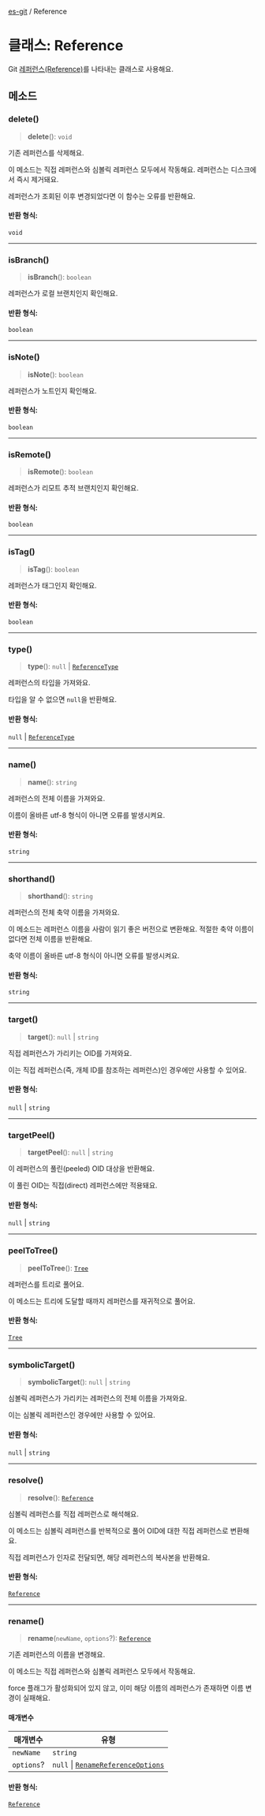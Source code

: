 [es-git](../globals.md) / Reference

# 클래스: Reference

Git [레퍼런스(Reference)][1]를 나타내는 클래스로 사용해요.

[1]: https://git-scm.com/book/ko/v2/Git%ec%9d%98-%eb%82%b4%eb%b6%80-Git-Refs

## 메소드

### delete()

> **delete**(): `void`

기존 레퍼런스를 삭제해요.

이 메소드는 직접 레퍼런스와 심볼릭 레퍼런스 모두에서 작동해요. 레퍼런스는 디스크에서 즉시 제거돼요.

레퍼런스가 조회된 이후 변경되었다면 이 함수는 오류를 반환해요.

#### 반환 형식:

`void`

***

### isBranch()

> **isBranch**(): `boolean`

레퍼런스가 로컬 브랜치인지 확인해요.

#### 반환 형식:

`boolean`

***

### isNote()

> **isNote**(): `boolean`

레퍼런스가 노트인지 확인해요.

#### 반환 형식:

`boolean`

***

### isRemote()

> **isRemote**(): `boolean`

레퍼런스가 리모트 추적 브랜치인지 확인해요.

#### 반환 형식:

`boolean`

***

### isTag()

> **isTag**(): `boolean`

레퍼런스가 태그인지 확인해요.

#### 반환 형식:

`boolean`

***

### type()

> **type**(): `null` \| [`ReferenceType`](../type-aliases/ReferenceType.md)

레퍼런스의 타입을 가져와요.

타입을 알 수 없으면 `null`을 반환해요.

#### 반환 형식:

`null` \| [`ReferenceType`](../type-aliases/ReferenceType.md)

***

### name()

> **name**(): `string`

레퍼런스의 전체 이름을 가져와요.

이름이 올바른 utf-8 형식이 아니면 오류를 발생시켜요.

#### 반환 형식:

`string`

***

### shorthand()

> **shorthand**(): `string`

레퍼런스의 전체 축약 이름을 가져와요.

이 메소드는 레퍼런스 이름을 사람이 읽기 좋은 버전으로 변환해요. 적절한 축약 이름이 없다면 전체 이름을 반환해요.

축약 이름이 올바른 utf-8 형식이 아니면 오류를 발생시켜요.

#### 반환 형식:

`string`

***

### target()

> **target**(): `null` \| `string`

직접 레퍼런스가 가리키는 OID를 가져와요.

이는 직접 레퍼런스(즉, 개체 ID를 참조하는 레퍼런스)인 경우에만 사용할 수 있어요.

#### 반환 형식:

`null` \| `string`

***

### targetPeel()

> **targetPeel**(): `null` \| `string`

이 레퍼런스의 풀린(peeled) OID 대상을 반환해요.

이 풀린 OID는 직접(direct) 레퍼런스에만 적용돼요.

#### 반환 형식:

`null` \| `string`

***

### peelToTree()

> **peelToTree**(): [`Tree`](Tree.md)

레퍼런스를 트리로 풀어요.

이 메소드는 트리에 도달할 때까지 레퍼런스를 재귀적으로 풀어요.

#### 반환 형식:

[`Tree`](Tree.md)

***

### symbolicTarget()

> **symbolicTarget**(): `null` \| `string`

심볼릭 레퍼런스가 가리키는 레퍼런스의 전체 이름을 가져와요.

이는 심볼릭 레퍼런스인 경우에만 사용할 수 있어요.

#### 반환 형식:

`null` \| `string`

***

### resolve()

> **resolve**(): [`Reference`](Reference.md)

심볼릭 레퍼런스를 직접 레퍼런스로 해석해요.

이 메소드는 심볼릭 레퍼런스를 반복적으로 풀어 OID에 대한 직접 레퍼런스로 변환해요.

직접 레퍼런스가 인자로 전달되면, 해당 레퍼런스의 복사본을 반환해요.

#### 반환 형식:

[`Reference`](Reference.md)

***

### rename()

> **rename**(`newName`, `options`?): [`Reference`](Reference.md)

기존 레퍼런스의 이름을 변경해요.

이 메소드는 직접 레퍼런스와 심볼릭 레퍼런스 모두에서 작동해요.

force 플래그가 활성화되어 있지 않고, 이미 해당 이름의 레퍼런스가 존재하면 이름 변경이 실패해요.

#### 매개변수

| 매개변수 | 유형 |
| ------ | ------ |
| `newName` | `string` |
| `options`? | `null` \| [`RenameReferenceOptions`](../interfaces/RenameReferenceOptions.md) |

#### 반환 형식:

[`Reference`](Reference.md)
